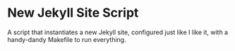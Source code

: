 # New Jekyll Site Script

A script that instantiates a new Jekyll site, configured just like I like it, with a handy-dandy Makefile to run everything.
